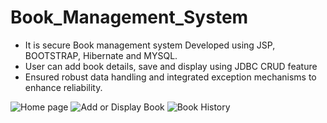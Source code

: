 # Book_Management_System
- It is secure Book management system Developed using JSP, BOOTSTRAP, Hibernate and MYSQL.
- User can add book details, save  and display using JDBC CRUD feature
- Ensured robust data handling and integrated exception mechanisms to enhance reliability.

![Home page](C:\Users\shara\Downloads\Home_Page.jpg)
![Add or Display Book](C:\Users\shara\Downloads\Add_or_Display.jpg)
![Book History](C:\Users\shara\Downloads\Book_History.jpg)



